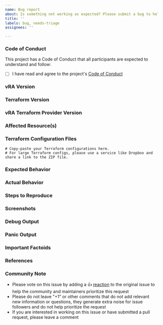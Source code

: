 ```yaml
---
name: Bug report
about: Is something not working as expected? Please submit a bug to help us improve
title: ''
labels: bug, needs-triage
assignees: ''

---
```


### Code of Conduct

This project has a Code of Conduct that all participants are expected to understand and follow:
* [ ] I have read and agree to the project's [Code of Conduct](https://github.com/vmware/terraform-provider-vra/blob/main/CODE-OF-CONDUCT.md)

### vRA Version
<!--- The vRA Cloud / 8.x version where this issue is found --->

### Terraform Version
<!--- The Terraform version where this issue is found (run `terraform -v` to show the version) --->

### vRA Terraform Provider Version
<!--- The vRA Terraform provider version where this issue is found (run `terraform providers -v` to show the version ) --->

### Affected Resource(s)
<!--- Please list the resources as a list, for example:
* `vra_project`
--->

### Terraform Configuration Files
<!--- Information about code formatting: https://help.github.com/articles/basic-writing-and-formatting-syntax/#quoting-code --->

```hcl
# Copy-paste your Terraform configurations here.
# For large Terraform configs, please use a service like Dropbox and share a link to the ZIP file.
```

### Expected Behavior
<!--- What should have happened? --->

### Actual Behavior
<!--- What actually happened? --->

### Steps to Reproduce
<!--- Please list the steps required to reproduce the issue, for example:
1. `terraform apply`
--->

### Screenshots
<!--- If applicable, add screenshots to help explain the issue --->

### Debug Output
<!---
Please provide a link to a GitHub Gist containing the complete debug output
Please do NOT paste the debug output in the issue; just paste a link to the Gist
To enable terraform debug logs, follow the steps mentioned in https://www.terraform.io/docs/cli/config/environment-variables.html)
--->

### Panic Output
<!--- If Terraform produced a panic, please provide a link to a GitHub Gist containing the output of the `crash.log` --->

### Important Factoids
<!--- Are there anything atypical about your infrastructure that we should know? --->

### References
<!---
Information about referencing Github Issues: https://help.github.com/articles/basic-writing-and-formatting-syntax/#referencing-issues-and-pull-requests

Are there any other GitHub issues (open or closed) or pull requests that should be linked here? Vendor documentation? For example:
--->

<!--- Please keep this note for the community --->

### Community Note

* Please vote on this issue by adding a 👍 [reaction](https://blog.github.com/2016-03-10-add-reactions-to-pull-requests-issues-and-comments/) to the original issue to help the community and maintainers prioritize this request
* Please do not leave "+1" or other comments that do not add relevant new information or questions, they generate extra noise for issue followers and do not help prioritize the request
* If you are interested in working on this issue or have submitted a pull request, please leave a comment

<!--- Thank you for keeping this note for the community --->